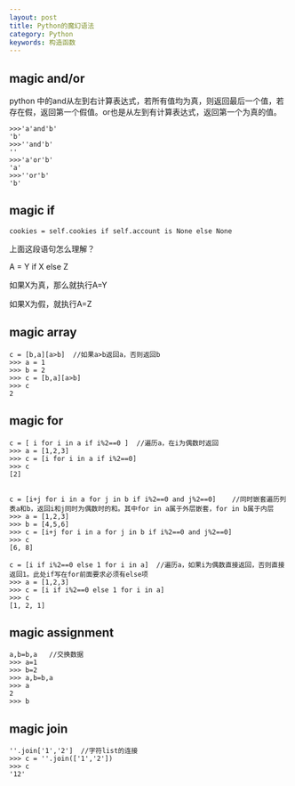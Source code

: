 ```yaml
---
layout: post
title: Python的魔幻语法
category: Python
keywords: 构造函数
--- 
```




## magic and/or

python 中的and从左到右计算表达式，若所有值均为真，则返回最后一个值，若存在假，返回第一个假值。or也是从左到有计算表达式，返回第一个为真的值。

```
>>>'a'and'b'
'b'
>>>''and'b'
''
>>>'a'or'b'
'a'
>>>''or'b'
'b'

```


## magic if

```
cookies = self.cookies if self.account is None else None 
```

上面这段语句怎么理解？

A = Y if X else Z

如果X为真，那么就执行A=Y

如果X为假，就执行A=Z


## magic array

```
c = [b,a][a>b]  //如果a>b返回a，否则返回b
>>> a = 1
>>> b = 2
>>> c = [b,a][a>b]
>>> c
2

```

## magic for
```
c = [ i for i in a if i%2==0 ]  //遍历a，在i为偶数时返回
>>> a = [1,2,3]
>>> c = [i for i in a if i%2==0]
>>> c
[2]

```

```

c = [i+j for i in a for j in b if i%2==0 and j%2==0]    //同时嵌套遍历列表a和b，返回i和j同时为偶数时的和。其中for in a属于外层嵌套，for in b属于内层
>>> a = [1,2,3]
>>> b = [4,5,6]
>>> c = [i+j for i in a for j in b if i%2==0 and j%2==0]
>>> c
[6, 8]

```

```
c = [i if i%2==0 else 1 for i in a]  //遍历a，如果i为偶数直接返回，否则直接返回1。此处if写在for前面要求必须有else项
>>> a = [1,2,3]
>>> c = [i if i%2==0 else 1 for i in a]
>>> c
[1, 2, 1]
```


## magic assignment

```
a,b=b,a   //交换数据
>>> a=1
>>> b=2
>>> a,b=b,a
>>> a
2
>>> b

```

## magic join

```
''.join['1','2']  //字符list的连接
>>> c = ''.join(['1','2'])
>>> c
'12'
```
